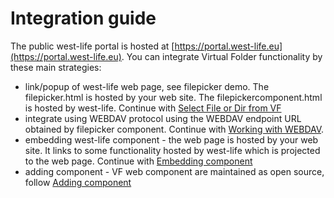 # Integration guide

The public west-life portal is hosted at [https://portal.west-life.eu](https://portal.west-life.eu). You can integrate Virtual Folder functionality by these main strategies:

* link/popup of west-life web page, see filepicker demo. The filepicker.html is hosted by your web site. The filepickercomponent.html is hosted by west-life. Continue with [Select File or Dir from VF](select-file-or-dir-from-virtual-folder.md)
* integrate using WEBDAV protocol using the WEBDAV endpoint URL obtained by filepicker component. Continue with [Working with WEBDAV](working-with-webdav.md).
* embedding west-life component - the web page is hosted by your web site.  It links to some functionality hosted by west-life which is projected to the web page. Continue with [Embedding component](embedding-virtual-folder-component.md)
* adding component - VF web component are maintained as open source, follow [Adding component](adding-component-into-virtual-folder.md)





